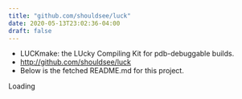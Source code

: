 ```yaml
---
title: "github.com/shouldsee/luck"
date: 2020-05-13T23:02:36-04:00
draft: false
---
```

  - LUCKmake: the LUcky Compiling Kit for pdb-debuggable builds.
  - http://github.com/shouldsee/luck
  - Below is the fetched README.md for this project.

  <!--more-->

  <div id="md-content">
  	Loading
  </div>
  <script src="https://cdn.jsdelivr.net/npm/marked/marked.min.js"></script>
  <script>
  	var oReq = new XMLHttpRequest();
  	var url = "https://raw.githubusercontent.com/shouldsee/luck/master/README.md"
  	const div = document.getElementById('md-content');
  	// div.innerHTML = `Loading <a href="${url}">${url}</a>`
  	// div.innerHTML = `Loading <a href="${url}">${url}</a>`
	oReq.addEventListener("load", function(event){
        div.innerHTML = marked(oReq.responseText);
	});
	oReq.addEventListener("error", function(event){
		div.innerHTML= `Error ${oReq.responseText}`
	});
	oReq.open("GET", url);
	oReq.send();
  </script>


